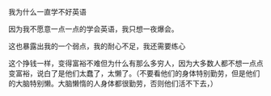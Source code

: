 我为什么一直学不好英语

因为我不愿意一点一点的学会英语，我只想一夜爆会。

这也暴露出我的一个弱点，我的耐心不足，我还需要练心

  

这个挣钱一样，变得富裕不难但为什么有那么多穷人，因为大多数人都不想一点点变富裕，说白了是他们太蠢了，太懒了。（不要看他们的身体特别勤劳，但是他们的大脑特别懒。大脑懒惰的人身体都很勤劳，否则他们活不下去，）